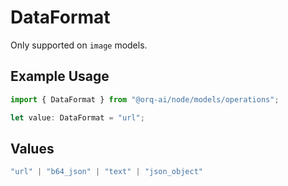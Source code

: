 # DataFormat

Only supported on `image` models.

## Example Usage

```typescript
import { DataFormat } from "@orq-ai/node/models/operations";

let value: DataFormat = "url";
```

## Values

```typescript
"url" | "b64_json" | "text" | "json_object"
```